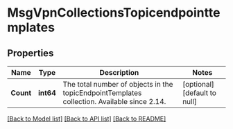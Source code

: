 # MsgVpnCollectionsTopicendpointtemplates

## Properties
Name | Type | Description | Notes
------------ | ------------- | ------------- | -------------
**Count** | **int64** | The total number of objects in the topicEndpointTemplates collection. Available since 2.14. | [optional] [default to null]

[[Back to Model list]](../README.md#documentation-for-models) [[Back to API list]](../README.md#documentation-for-api-endpoints) [[Back to README]](../README.md)

